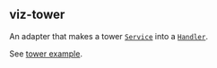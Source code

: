 viz-tower
---------

An adapter that makes a tower [`Service`] into a [`Handler`].

See [tower example](../examples/tower/).

[`Service`]: https://docs.rs/tower/latest/tower/trait.Service.html
[`Handler`]: https://docs.rs/viz/latest/viz/trait.Handler.html
